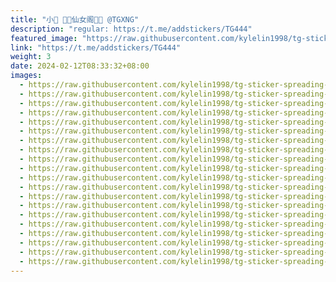 ```yaml
---
title: "小💙 🎉🎀仙女阁🎀🎉 @TGXNG"
description: "regular: https://t.me/addstickers/TG444"
featured_image: "https://raw.githubusercontent.com/kylelin1998/tg-sticker-spreading-worldwide-images/main/img/f915228d-12e4-44e4-9fab-c016c3c5f5c7.jpg"
link: "https://t.me/addstickers/TG444"
weight: 3
date: 2024-02-12T08:33:32+08:00
images:
  - https://raw.githubusercontent.com/kylelin1998/tg-sticker-spreading-worldwide-images/main/img/f915228d-12e4-44e4-9fab-c016c3c5f5c7.jpg
  - https://raw.githubusercontent.com/kylelin1998/tg-sticker-spreading-worldwide-images/main/img/54e18495-b05c-4d4a-9659-310cbdfe4fe7.jpg
  - https://raw.githubusercontent.com/kylelin1998/tg-sticker-spreading-worldwide-images/main/img/6bb82293-4ed3-4d33-8a40-9e8b1de591d4.jpg
  - https://raw.githubusercontent.com/kylelin1998/tg-sticker-spreading-worldwide-images/main/img/fe6a2754-3239-4cba-b134-c45f9055dd72.jpg
  - https://raw.githubusercontent.com/kylelin1998/tg-sticker-spreading-worldwide-images/main/img/75b786e5-2556-47cb-9554-c2697c8d83ff.jpg
  - https://raw.githubusercontent.com/kylelin1998/tg-sticker-spreading-worldwide-images/main/img/c45fa78b-75dc-489d-aaac-89d5c64682ea.jpg
  - https://raw.githubusercontent.com/kylelin1998/tg-sticker-spreading-worldwide-images/main/img/3510b119-b500-4c70-bee4-eacdb1433ccd.jpg
  - https://raw.githubusercontent.com/kylelin1998/tg-sticker-spreading-worldwide-images/main/img/021fa63b-af18-4f0e-af69-bf82aeb093f9.jpg
  - https://raw.githubusercontent.com/kylelin1998/tg-sticker-spreading-worldwide-images/main/img/ef62a2c7-11c3-44eb-a192-7daaccdb3f23.jpg
  - https://raw.githubusercontent.com/kylelin1998/tg-sticker-spreading-worldwide-images/main/img/5a56e98b-5b94-436a-9ae0-78f02973bbb9.jpg
  - https://raw.githubusercontent.com/kylelin1998/tg-sticker-spreading-worldwide-images/main/img/9a9592a8-fd27-4364-8adc-df02c500831b.jpg
  - https://raw.githubusercontent.com/kylelin1998/tg-sticker-spreading-worldwide-images/main/img/b188e765-d61a-407f-89cf-705cadc22716.jpg
  - https://raw.githubusercontent.com/kylelin1998/tg-sticker-spreading-worldwide-images/main/img/1baa1c15-c001-4cdc-92c1-adb749de8e85.jpg
  - https://raw.githubusercontent.com/kylelin1998/tg-sticker-spreading-worldwide-images/main/img/5ec8b139-4776-4d44-8b9f-d45bf9824603.jpg
  - https://raw.githubusercontent.com/kylelin1998/tg-sticker-spreading-worldwide-images/main/img/ecaf6318-7ee1-43d7-8500-ccdc85558fd4.jpg
  - https://raw.githubusercontent.com/kylelin1998/tg-sticker-spreading-worldwide-images/main/img/2eb8832c-6014-4090-90c2-a497995bb41c.jpg
  - https://raw.githubusercontent.com/kylelin1998/tg-sticker-spreading-worldwide-images/main/img/629d7754-0a07-4889-ac29-729c88755f44.jpg
  - https://raw.githubusercontent.com/kylelin1998/tg-sticker-spreading-worldwide-images/main/img/472ee51f-046f-424d-92c4-bf2cc80c3eea.jpg
  - https://raw.githubusercontent.com/kylelin1998/tg-sticker-spreading-worldwide-images/main/img/30a618df-2f11-4a6e-8b26-4e2888c031a7.jpg
  - https://raw.githubusercontent.com/kylelin1998/tg-sticker-spreading-worldwide-images/main/img/5815a022-1768-4b7c-a914-0f44196971f1.jpg
---
```

